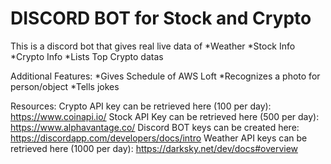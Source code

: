# DISCORD BOT for Stock and Crypto

This is a discord bot that gives real live data of
*Weather
*Stock Info
*Crypto Info
*Lists Top Crypto datas

Additional Features:
*Gives Schedule of AWS Loft
*Recognizes a photo for person/object
*Tells jokes



Resources:
Crypto API key can be retrieved here (100 per day):
https://www.coinapi.io/
Stock API Key can be retrieved here (500 per day):
https://www.alphavantage.co/
Discord BOT keys can be created here:
https://discordapp.com/developers/docs/intro
Weather API keys can be retrieved here (1000 per day):
https://darksky.net/dev/docs#overview
